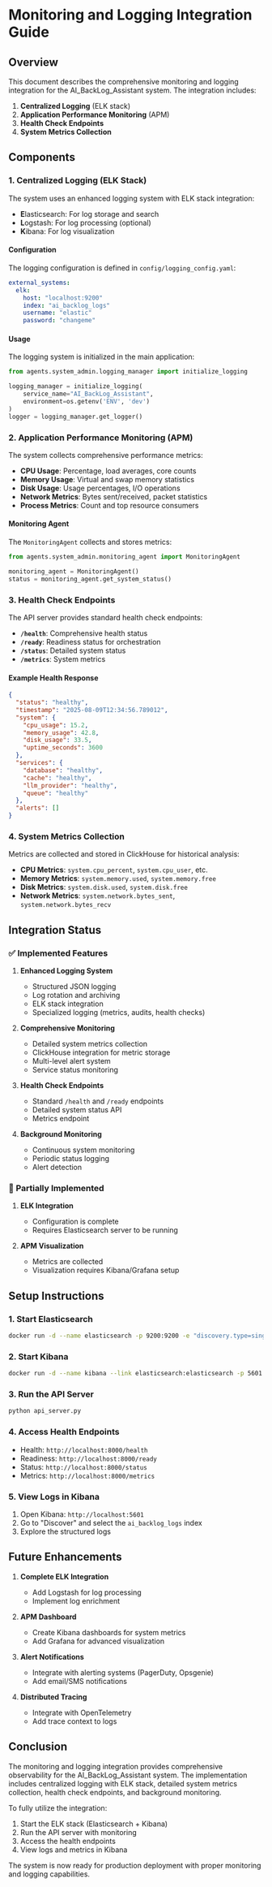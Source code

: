 

# Monitoring and Logging Integration Guide

## Overview

This document describes the comprehensive monitoring and logging integration for the AI_BackLog_Assistant system. The integration includes:

1. **Centralized Logging** (ELK stack)
2. **Application Performance Monitoring** (APM)
3. **Health Check Endpoints**
4. **System Metrics Collection**

## Components

### 1. Centralized Logging (ELK Stack)

The system uses an enhanced logging system with ELK stack integration:

- **E**lasticsearch: For log storage and search
- **L**ogstash: For log processing (optional)
- **K**ibana: For log visualization

#### Configuration

The logging configuration is defined in `config/logging_config.yaml`:

```yaml
external_systems:
  elk:
    host: "localhost:9200"
    index: "ai_backlog_logs"
    username: "elastic"
    password: "changeme"
```

#### Usage

The logging system is initialized in the main application:

```python
from agents.system_admin.logging_manager import initialize_logging

logging_manager = initialize_logging(
    service_name="AI_BackLog_Assistant",
    environment=os.getenv('ENV', 'dev')
)
logger = logging_manager.get_logger()
```

### 2. Application Performance Monitoring (APM)

The system collects comprehensive performance metrics:

- **CPU Usage**: Percentage, load averages, core counts
- **Memory Usage**: Virtual and swap memory statistics
- **Disk Usage**: Usage percentages, I/O operations
- **Network Metrics**: Bytes sent/received, packet statistics
- **Process Metrics**: Count and top resource consumers

#### Monitoring Agent

The `MonitoringAgent` collects and stores metrics:

```python
from agents.system_admin.monitoring_agent import MonitoringAgent

monitoring_agent = MonitoringAgent()
status = monitoring_agent.get_system_status()
```

### 3. Health Check Endpoints

The API server provides standard health check endpoints:

- **`/health`**: Comprehensive health status
- **`/ready`**: Readiness status for orchestration
- **`/status`**: Detailed system status
- **`/metrics`**: System metrics

#### Example Health Response

```json
{
  "status": "healthy",
  "timestamp": "2025-08-09T12:34:56.789012",
  "system": {
    "cpu_usage": 15.2,
    "memory_usage": 42.8,
    "disk_usage": 33.5,
    "uptime_seconds": 3600
  },
  "services": {
    "database": "healthy",
    "cache": "healthy",
    "llm_provider": "healthy",
    "queue": "healthy"
  },
  "alerts": []
}
```

### 4. System Metrics Collection

Metrics are collected and stored in ClickHouse for historical analysis:

- **CPU Metrics**: `system.cpu_percent`, `system.cpu_user`, etc.
- **Memory Metrics**: `system.memory.used`, `system.memory.free`
- **Disk Metrics**: `system.disk.used`, `system.disk.free`
- **Network Metrics**: `system.network.bytes_sent`, `system.network.bytes_recv`

## Integration Status

### ✅ Implemented Features

1. **Enhanced Logging System**
   - Structured JSON logging
   - Log rotation and archiving
   - ELK stack integration
   - Specialized logging (metrics, audits, health checks)

2. **Comprehensive Monitoring**
   - Detailed system metrics collection
   - ClickHouse integration for metric storage
   - Multi-level alert system
   - Service status monitoring

3. **Health Check Endpoints**
   - Standard `/health` and `/ready` endpoints
   - Detailed system status API
   - Metrics endpoint

4. **Background Monitoring**
   - Continuous system monitoring
   - Periodic status logging
   - Alert detection

### 🔄 Partially Implemented

1. **ELK Integration**
   - Configuration is complete
   - Requires Elasticsearch server to be running

2. **APM Visualization**
   - Metrics are collected
   - Visualization requires Kibana/Grafana setup

## Setup Instructions

### 1. Start Elasticsearch

```bash
docker run -d --name elasticsearch -p 9200:9200 -e "discovery.type=single-node" -e "xpack.security.enabled=false" elasticsearch:8.10.0
```

### 2. Start Kibana

```bash
docker run -d --name kibana --link elasticsearch:elasticsearch -p 5601:5601 kibana:8.10.0
```

### 3. Run the API Server

```bash
python api_server.py
```

### 4. Access Health Endpoints

- Health: `http://localhost:8000/health`
- Readiness: `http://localhost:8000/ready`
- Status: `http://localhost:8000/status`
- Metrics: `http://localhost:8000/metrics`

### 5. View Logs in Kibana

1. Open Kibana: `http://localhost:5601`
2. Go to "Discover" and select the `ai_backlog_logs` index
3. Explore the structured logs

## Future Enhancements

1. **Complete ELK Integration**
   - Add Logstash for log processing
   - Implement log enrichment

2. **APM Dashboard**
   - Create Kibana dashboards for system metrics
   - Add Grafana for advanced visualization

3. **Alert Notifications**
   - Integrate with alerting systems (PagerDuty, Opsgenie)
   - Add email/SMS notifications

4. **Distributed Tracing**
   - Integrate with OpenTelemetry
   - Add trace context to logs

## Conclusion

The monitoring and logging integration provides comprehensive observability for the AI_BackLog_Assistant system. The implementation includes centralized logging with ELK stack, detailed system metrics collection, health check endpoints, and background monitoring.

To fully utilize the integration:
1. Start the ELK stack (Elasticsearch + Kibana)
2. Run the API server with monitoring
3. Access the health endpoints
4. View logs and metrics in Kibana

The system is now ready for production deployment with proper monitoring and logging capabilities.


